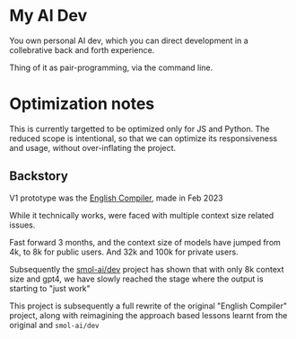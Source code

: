 # My AI Dev

You own personal AI dev, which you can direct development in a collebrative back and forth experience.

Thing of it as pair-programming, via the command line.

# Optimization notes

This is currently targetted to be optimized only for JS and Python. The reduced scope is intentional, so that we can optimize its responsiveness and usage, without over-inflating the project.

## Backstory

V1 prototype was the [English Compiler](https://github.com/uilicious/english-compiler), made in Feb 2023

While it technically works, were faced with multiple context size related issues.

Fast forward 3 months, and the context size of models have jumped from 4k, to 8k for public users. And 32k and 100k for private users.

Subsequently the [smol-ai/dev](https://github.com/smol-ai/developer/) project has shown that with only 8k context size and gpt4, we have slowly reached the stage where the output is starting to "just work"

This project is subsequently a full rewrite of the original "English Compiler" project, along with reimagining the approach based lessons learnt from the original and `smol-ai/dev`